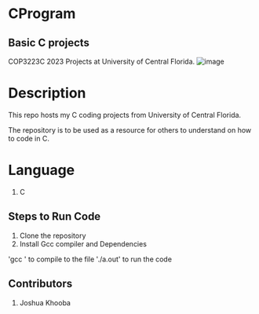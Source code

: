 # CProgram

## Basic C projects

COP3223C 2023 Projects at University of Central Florida.
![image](https://user-images.githubusercontent.com/93966949/236648033-2fb81149-e7d8-49a5-a390-4d7d6f2b37cd.png)

# Description

This repo hosts my C coding projects from University of Central Florida.

The repository is to be used as a resource for others to understand on how to code in C.

# Language

1. C

## Steps to Run Code

  1. Clone the repository
  2. Install Gcc compiler and Dependencies
  
'gcc <filename>' to compile to the file
'./a.out' to run the code

## Contributors

1. Joshua Khooba
